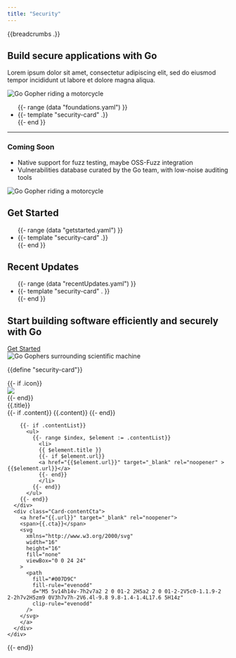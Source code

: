 ```yaml
---
title: "Security"
---
```


<section class="Security-hero">
  <div class="Container">
    <div class="Security-heroInner">
      <div class="Security-heroContent">
        {{breadcrumbs .}}
        <h1>Build secure applications with Go</h1>
        <p>
          Lorem ipsum dolor sit amet, consectetur adipiscing elit, sed do eiusmod tempor incididunt ut labore et dolore magna aliqua.
        </p>
      </div>
      <div class="Security-heroGopher">
        <img src="/images/gophers/motorcycle.svg" alt="Go Gopher riding a motorcycle">
      </div>
    </div>
  </div>
</section>

<section class="Security-foundations">
  <div class="Container">
    <div class="Security-gridContainer">
      <ul class="Security-cardList">
        {{- range (data "foundations.yaml") }}
          <li class="Security-card">
            {{- template "security-card" .}}
          </li>
        {{- end }}
      </ul>
    </div>
    <hr />
    <div class="Security-comingSoon">
        <div class="Security-comingSoonTitle">
          <h3>Coming Soon</h3>
        </div>
        <div class="Security-comingSoonContent">
          <ul>
            <li>Native support for fuzz testing, maybe OSS-Fuzz integration</li>
            <li>Vulnerabilities database curated by the Go team, with low-noise auditing tools</li>
          </ul>
        </div>
        <div class="Security-comingSoonImage">
          <img src="/images/gophers/motorcycle.svg" alt="Go Gopher riding a motorcycle">
        </div>
    </div>
  </div>
</section>

<section class="Security-getStarted">
  <div class="Container">
    <div class="Security-sectionHeader">
      <h2>Get Started</h2>
    </div>
    <div class="Security-gridContainer">
      <ul class="Security-cardList">
        {{- range (data "getstarted.yaml") }}
          <li class="Security-card">
            {{- template "security-card" .}}
          </li>
        {{- end }}
      </ul>
    </div>
  </div>
</section>

<section class="Security-recentupdates">
  <div class="Container">
    <div class="Security-sectionHeader">
      <h2>Recent Updates</h2>
    </div>
    <div class="Security-gridContainer">
      <ul class="Security-cardList">
        {{- range (data "recentUpdates.yaml") }}
          <li class="Security-card">
            {{- template "security-card" . }}
          </li>
        {{- end }}
      </ul>
    </div>
  </div>
</section>

<section class="Security-secondary-cta">
  <div class="Container">
    <div class="Security-secondary-cta-body">
      <h2>Start building software efficiently and securely with Go</h2>
      <a href="/" rel="noopener"><span>Get Started</span></a>
    </div>
    <div class="Security-secondary-cta-image">
      <img src="/images/gophers/newscaster.svg" alt="Go Gophers surrounding scientific machine">
    </div>
  </div>
</section>

{{define "security-card"}}
<div class="Card">
  <div class="Card-inner">
    {{- if .icon}}
    <div class="Card-icon">
      <img src="{{.icon}}"/> 
    </div>
    {{- end}}
    <div class="Card-content">
      <div class="Card-contentTitle">{{.title}}</div>
      <div class="Card-contentBody">
        {{- if .content}}
          {{.content}}
        {{- end}}

        {{- if .contentList}}
          <ul>
            {{- range $index, $element := .contentList}}
              <li>
              {{ $element.title }}
              {{- if $element.url}}
              <a href="{{$element.url}}" target="_blank" rel="noopener" >{{$element.url}}</a>
              {{- end}}
              </li>
            {{- end}}
          </ul>
        {{- end}}
      </div>
      <div class="Card-contentCta">
        <a href="{{.url}}" target="_blank" rel="noopener">
        <span>{{.cta}}</span>
        <svg
          xmlns="http://www.w3.org/2000/svg"
          width="16"
          height="16"
          fill="none"
          viewBox="0 0 24 24"
        >
          <path
            fill="#007D9C"
            fill-rule="evenodd"
            d="M5 5v14h14v-7h2v7a2 2 0 01-2 2H5a2 2 0 01-2-2V5c0-1.1.9-2 2-2h7v2H5zm9 0V3h7v7h-2V6.4l-9.8 9.8-1.4-1.4L17.6 5H14z"
            clip-rule="evenodd"
          />
        </svg>
        </a>
      </div>
    </div>
  </div>
</div>
{{- end}}